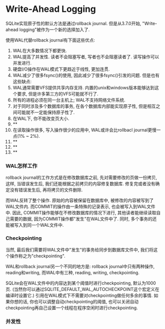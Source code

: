 <h1>Write-Ahead Logging</h1>
SQLite实现原子性的默认方法是通过rollback journal. 但是从3.7.0开始, "Write-ahead logging"被作为一个新的选择加入了.

使用WAL代替rollback journal有下面这些优点:

1. WAL在大多数情况下都更快.
2. WAL提高了并发性. 读者不会阻塞写者, 写者也不会阻塞读者了. 读写操作可以并发进行.
3. 硬盘I/O操作在WAL模式下更趋近于线性, 更加连贯.
4. WAL减少了很多fsync()的使用, 因此减少了很多fsync()引发的问题.
但是也有这些缺点:
1. WAL通常需要VFS提供共享内存支持. 内置的unix和windows版本能够达到这个要求, 但是许多第三方的VFS可能就不行了.
2. 所有的进程必须在同一台主机上; WAL不支持网络文件系统.
3. 对于同时涉及多个数据库的事务, 在各个数据库内部能实现原子性, 但是相互之间可能就不一定能保持原子性了.
4. 在WAL下, 你不能改变页大小.
5. **
6. 在读取操作很多, 写入操作很少的应用中, WAL或许会比rollbacl journal更慢一点(1% ~ 2%).
7. **
8. **
9. **


### WAL怎样工作
rollback journal的工作方式是在修改数据库之前, 先对需要修改的页做一份拷贝, 这样, 当错误发生后, 我们还能根据之前拷贝的内容修复数据库. 修复完或者没有确定没有错误发生后, 再将拷贝的文件删除.

而WAL反转了整个操作. 原始的内容被保留在数据库中, 被修改的内容被写到了WAL文件内. 而COMMIT的操作由一条特殊的记录表示, 也会被写入到WAL文件中. 因此, COMMIT操作能够在不修改数据库的情况下进行, 其他读者能继续读取自己需要的数据, 因为COMMIT操作都"发生"在WAL文件中了. 同时, 多个事务的还能被写入到同一个WAL文件中.

### Checkpointing
当然, 最后我们需要将WAL文件中"发生"的事务给同步到数据库文件中, 我们将这个操作称之为"checkpointing". 

WAL和rollback journal另一个不同的地方是: rollback journal中只有两种操作, reading和writing, 而WAL中有三种, reading, writing, checkpointing. 

SQLite会在WAL文件中的内容达到某个阈值时进行checkpointing, 默认为1000页. (当然你可以通过SQLITE_DEFAULT_WAL_AUTOCHECKPOINT这个宏定义在编译时设置它.) 引用在WAL模式下不需要对checkpointing做任何多余的事情. 如果你想的话, 你也可以调整自动checkpointing的阈值, 也可以关闭自动checkpointing再自己设置一个线程在程序空闲时进行checkpointing.


### 并发性
